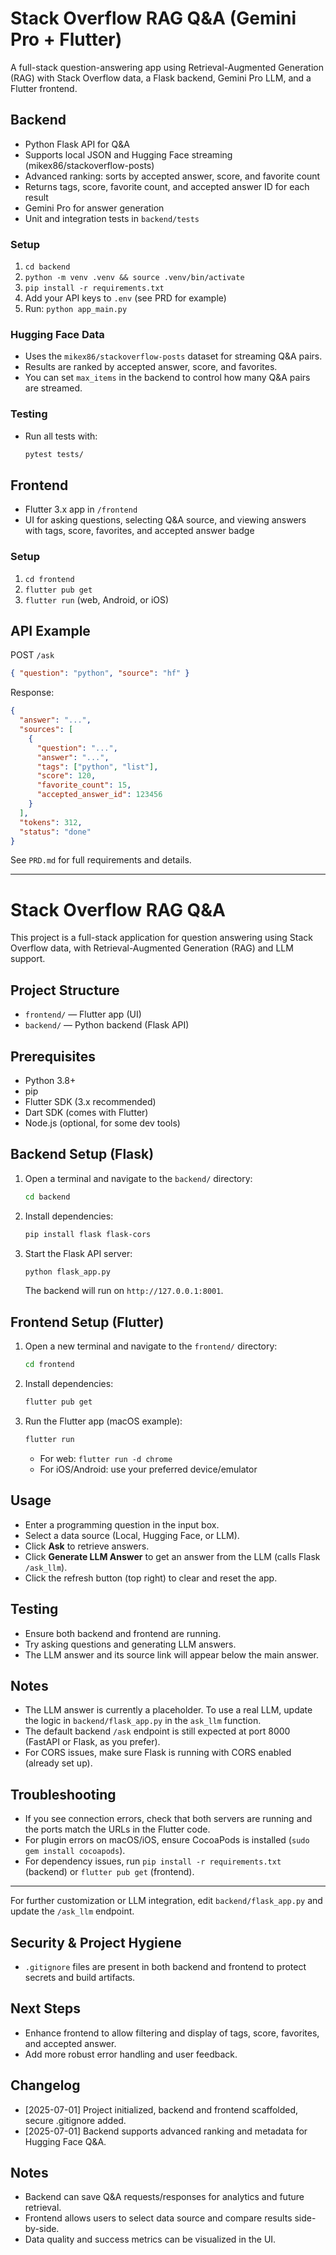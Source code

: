 # Stack Overflow RAG Q&A (Gemini Pro + Flutter)

A full-stack question-answering app using Retrieval-Augmented Generation (RAG) with Stack Overflow data, a Flask backend, Gemini Pro LLM, and a Flutter frontend.

## Backend
- Python Flask API for Q&A
- Supports local JSON and Hugging Face streaming (mikex86/stackoverflow-posts)
- Advanced ranking: sorts by accepted answer, score, and favorite count
- Returns tags, score, favorite count, and accepted answer ID for each result
- Gemini Pro for answer generation
- Unit and integration tests in `backend/tests`

### Setup
1. `cd backend`
2. `python -m venv .venv && source .venv/bin/activate`
3. `pip install -r requirements.txt`
4. Add your API keys to `.env` (see PRD for example)
5. Run: `python app_main.py`

### Hugging Face Data
- Uses the `mikex86/stackoverflow-posts` dataset for streaming Q&A pairs.
- Results are ranked by accepted answer, score, and favorites.
- You can set `max_items` in the backend to control how many Q&A pairs are streamed.

### Testing
- Run all tests with:
  ```sh
  pytest tests/
  ```

## Frontend
- Flutter 3.x app in `/frontend`
- UI for asking questions, selecting Q&A source, and viewing answers with tags, score, favorites, and accepted answer badge

### Setup
1. `cd frontend`
2. `flutter pub get`
3. `flutter run` (web, Android, or iOS)

## API Example
POST `/ask`
```json
{ "question": "python", "source": "hf" }
```
Response:
```json
{
  "answer": "...",
  "sources": [
    {
      "question": "...",
      "answer": "...",
      "tags": ["python", "list"],
      "score": 120,
      "favorite_count": 15,
      "accepted_answer_id": 123456
    }
  ],
  "tokens": 312,
  "status": "done"
}
```

See `PRD.md` for full requirements and details.

---

# Stack Overflow RAG Q&A

This project is a full-stack application for question answering using Stack Overflow data, with Retrieval-Augmented Generation (RAG) and LLM support.

## Project Structure

- `frontend/` — Flutter app (UI)
- `backend/`  — Python backend (Flask API)

## Prerequisites

- Python 3.8+
- pip
- Flutter SDK (3.x recommended)
- Dart SDK (comes with Flutter)
- Node.js (optional, for some dev tools)

## Backend Setup (Flask)

1. Open a terminal and navigate to the `backend/` directory:
   ```sh
   cd backend
   ```
2. Install dependencies:
   ```sh
   pip install flask flask-cors
   ```
3. Start the Flask API server:
   ```sh
   python flask_app.py
   ```
   The backend will run on `http://127.0.0.1:8001`.

## Frontend Setup (Flutter)

1. Open a new terminal and navigate to the `frontend/` directory:
   ```sh
   cd frontend
   ```
2. Install dependencies:
   ```sh
   flutter pub get
   ```
3. Run the Flutter app (macOS example):
   ```sh
   flutter run
   ```
   - For web: `flutter run -d chrome`
   - For iOS/Android: use your preferred device/emulator

## Usage

- Enter a programming question in the input box.
- Select a data source (Local, Hugging Face, or LLM).
- Click **Ask** to retrieve answers.
- Click **Generate LLM Answer** to get an answer from the LLM (calls Flask `/ask_llm`).
- Click the refresh button (top right) to clear and reset the app.

## Testing

- Ensure both backend and frontend are running.
- Try asking questions and generating LLM answers.
- The LLM answer and its source link will appear below the main answer.

## Notes

- The LLM answer is currently a placeholder. To use a real LLM, update the logic in `backend/flask_app.py` in the `ask_llm` function.
- The default backend `/ask` endpoint is still expected at port 8000 (FastAPI or Flask, as you prefer).
- For CORS issues, make sure Flask is running with CORS enabled (already set up).

## Troubleshooting

- If you see connection errors, check that both servers are running and the ports match the URLs in the Flutter code.
- For plugin errors on macOS/iOS, ensure CocoaPods is installed (`sudo gem install cocoapods`).
- For dependency issues, run `pip install -r requirements.txt` (backend) or `flutter pub get` (frontend).

---

For further customization or LLM integration, edit `backend/flask_app.py` and update the `/ask_llm` endpoint.

## Security & Project Hygiene
- `.gitignore` files are present in both backend and frontend to protect secrets and build artifacts.

## Next Steps
- Enhance frontend to allow filtering and display of tags, score, favorites, and accepted answer.
- Add more robust error handling and user feedback.

## Changelog
- [2025-07-01] Project initialized, backend and frontend scaffolded, secure .gitignore added.
- [2025-07-01] Backend supports advanced ranking and metadata for Hugging Face Q&A.

## Notes
- Backend can save Q&A requests/responses for analytics and future retrieval.
- Frontend allows users to select data source and compare results side-by-side.
- Data quality and success metrics can be visualized in the UI.
